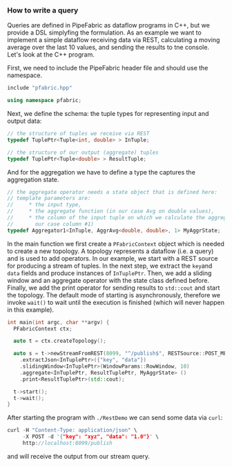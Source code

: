 ### How to write a query ###

Queries are defined in PipeFabric as dataflow programs in C++, but we provide a DSL simplyfing the formulation.
As an example we want to implement a simple dataflow receiving data via REST, calculating a moving average over the last 10 values, and sending the results to tne console. Let's look at the C++ program.

First, we need to include the PipeFabric header file and should use the namespace.

```C++
include "pfabric.hpp"

using namespace pfabric;
```

Next, we define the schema: the tuple types for representing input and output data:

```C++
// the structure of tuples we receive via REST
typedef TuplePtr<Tuple<int, double> > InTuple;

// the structure of our output (aggregate) tuples
typedef TuplePtr<Tuple<double> > ResultTuple;
```

And for the aggregation we have to define a type the captures the aggregation state.

```C++
// the aggregate operator needs a state object that is defined here:
// template parameters are:
//     * the input type,
//     * the aggregate function (in our case Avg on double values),
//     * the column of the input tuple on which we calculate the aggregate (in
//       our case column #1)
typedef Aggregator1<InTuple, AggrAvg<double, double>, 1> MyAggrState;
```

In the main function we first create a `PFabricContext` object which is needed
to create a new topology. A topology represents a dataflow (i.e. a query) and is
used to add operators. In our example, we start with a REST source for producing
a stream of tuples. In the next step, we extract the `key`and `data` fields and
produce instances of `InTuplePtr`. Then, we add a sliding window and an aggregate
operator with the state class defined before. Finally, we add the print operator
for sending results to `std::cout` and start the topology. The default mode of
starting is asynchronously, therefore we invoke `wait()` to wait until the execution
is finished (which will never happen in this example).

```C++
int main(int argc, char **argv) {
  PFabricContext ctx;

  auto t = ctx.createTopology();

  auto s = t->newStreamFromREST(8099, "^/publish$", RESTSource::POST_METHOD)
    .extractJson<InTuplePtr>({"key", "data"})
    .slidingWindow<InTuplePtr>(WindowParams::RowWindow, 10)
    .aggregate<InTuplePtr, ResultTuplePtr, MyAggrState> ()
    .print<ResultTuplePtr>(std::cout);

  t->start();
  t->wait();
}
```

After starting the program with `./RestDemo` we can send some data via `curl`:

```C++
curl -H "Content-Type: application/json" \
     -X POST -d '{"key": "xyz", "data": "1.0"}' \
     http://localhost:8099/publish
```

and will receive the output from our stream query.
